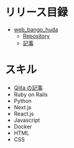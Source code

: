 # リリース目録
- [web_bango_huda](https://webbangohuda-b2af4450c6c7.herokuapp.com/)
  - [Repository](https://github.com/worldwidepark/web_bango_huda)
  - [記事](https://qiita.com/parkon_hhs/items/d66be1787fe23872bb2e)


# スキル
- [Qiita の記事](https://qiita.com/parkon_hhs)
- Ruby on Rails
- Python
- Next.js
- React.js
- Javascript
- Docker
- HTML
- CSS
